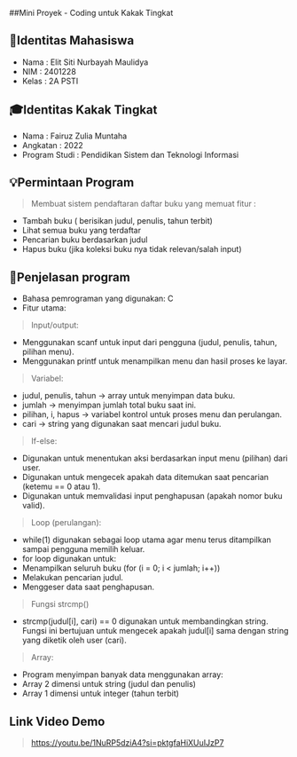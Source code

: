 ##Mini Proyek - Coding untuk Kakak Tingkat

## 👤Identitas Mahasiswa
- Nama : Elit Siti Nurbayah Maulidya
- NIM : 2401228
- Kelas : 2A PSTI

## 🎓Identitas Kakak Tingkat
- Nama : Fairuz Zulia Muntaha
- Angkatan : 2022
- Program Studi : Pendidikan Sistem dan Teknologi Informasi

## 💡Permintaan Program
> Membuat sistem  pendaftaran daftar buku yang memuat fitur :
- Tambah buku  ( berisikan judul, penulis, tahun terbit)
-	Lihat semua buku yang terdaftar
- Pencarian buku berdasarkan judul
- Hapus buku (jika koleksi buku nya tidak relevan/salah input)

## 🧠Penjelasan program
- Bahasa pemrograman yang digunakan: C
- Fitur utama:

> Input/output:
- Menggunakan scanf untuk input dari pengguna (judul, penulis, tahun, pilihan menu).
- Menggunakan printf untuk menampilkan menu dan hasil proses ke layar.

> Variabel:
- judul, penulis, tahun → array untuk menyimpan data buku.
- jumlah → menyimpan jumlah total buku saat ini.
- pilihan, i, hapus → variabel kontrol untuk proses menu dan perulangan.
- cari → string yang digunakan saat mencari judul buku.

> If-else:
- Digunakan untuk menentukan aksi berdasarkan input menu (pilihan) dari user.
- Digunakan untuk mengecek apakah data ditemukan saat pencarian (ketemu == 0 atau 1).
- Digunakan untuk memvalidasi input penghapusan (apakah nomor buku valid).

> Loop (perulangan):
- while(1) digunakan sebagai loop utama agar menu terus ditampilkan sampai pengguna memilih keluar.
- for loop digunakan untuk:
- Menampilkan seluruh buku (for (i = 0; i < jumlah; i++))
- Melakukan pencarian judul.
- Menggeser data saat penghapusan.

> Fungsi strcmp()
- strcmp(judul[i], cari) == 0  digunakan untuk membandingkan string. Fungsi ini bertujuan untuk mengecek apakah judul[i] sama dengan string yang diketik oleh user (cari).

> Array:
- Program menyimpan banyak data menggunakan array:
- Array 2 dimensi untuk string (judul dan penulis)
- Array 1 dimensi untuk integer (tahun terbit)

## Link Video Demo
> https://youtu.be/1NuRP5dziA4?si=pktgfaHiXUuIJzP7
